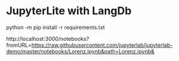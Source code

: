 # JupyterLite with LangDb
python -m pip install -r requirements.txt

http://localhost:3000/notebooks?fromURL=https://raw.githubusercontent.com/jupyterlab/jupyterlab-demo/master/notebooks/Lorenz.ipynb&path=Lorenz.ipynb&